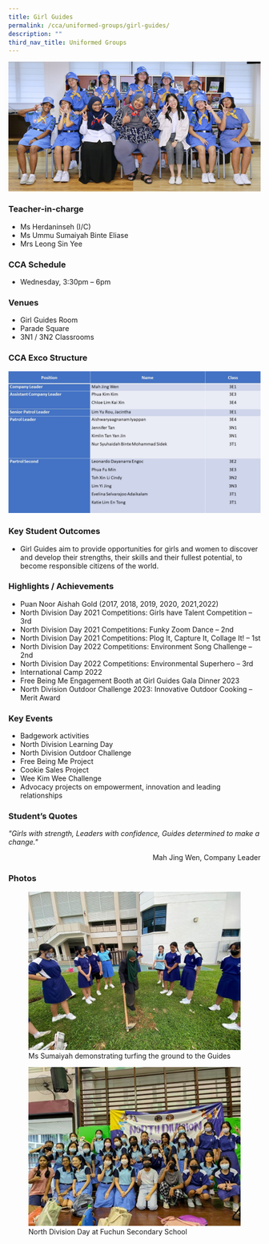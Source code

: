 ```yaml
---
title: Girl Guides
permalink: /cca/uniformed-groups/girl-guides/
description: ""
third_nav_title: Uniformed Groups
---
```

![](/images/StudDevelopment/CCAs/UniformedGroups/GirlGuides/girl%20guides_2023.JPG)

### Teacher-in-charge	
* Ms Herdaninseh (I/C)
* Ms Ummu Sumaiyah Binte Eliase
* Mrs Leong Sin Yee

### CCA Schedule
* Wednesday, 3:30pm – 6pm

### Venues
* Girl Guides Room
* Parade Square
* 3N1 / 3N2 Classrooms

### CCA Exco Structure
![](/images/StudDevelopment/CCAs/UniformedGroups/GirlGuides/gg-exco-2023-1.jpg)


### Key Student Outcomes

* Girl Guides aim to provide opportunities for girls and women to discover and develop their strengths, their skills and their fullest potential, to become responsible citizens of the world. 

### Highlights / Achievements

* Puan Noor Aishah Gold (2017, 2018, 2019, 2020, 2021,2022)
* North Division Day 2021 Competitions: Girls have Talent Competition – 3rd
* North Division Day 2021 Competitions: Funky Zoom Dance – 2nd
* North Division Day 2021 Competitions: Plog It, Capture It, Collage It! – 1st
* North Division Day 2022 Competitions: Environment Song Challenge – 2nd 
* North Division Day 2022 Competitions: Environmental Superhero – 3rd 
* International Camp 2022
* Free Being Me Engagement Booth at Girl Guides Gala Dinner 2023
* North Division Outdoor Challenge 2023: Innovative Outdoor Cooking – Merit Award


### Key Events

* Badgework activities
* North Division Learning Day
* North Division Outdoor Challenge
* Free Being Me Project
* Cookie Sales Project
* Wee Kim Wee Challenge
* Advocacy projects on empowerment, innovation and leading relationships


### Student’s Quotes
*"Girls with strength, Leaders with confidence, Guides determined to make a change."*
<div style="text-align: right;">Mah Jing Wen, Company Leader</div>


### Photos

<figure><img src="/images/StudDevelopment/CCAs/UniformedGroups/GirlGuides/gg_pic1.jpg"><figcaption>Ms Sumaiyah demonstrating turfing the ground to the Guides</figcaption></figure>

<figure><img src="/images/StudDevelopment/CCAs/UniformedGroups/GirlGuides/gg_pic2.jpg"><figcaption>North Division Day at Fuchun Secondary School</figcaption></figure>